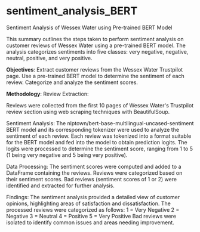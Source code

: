 # sentiment_analysis_BERT
Sentiment Analysis of Wessex Water using Pre-trained BERT Model

This summary outlines the steps taken to perform sentiment analysis on customer reviews of Wessex Water using a pre-trained BERT model. The analysis categorizes sentiments into five classes: very negative, negative, neutral, positive, and very positive.

**Objectives**:
Extract customer reviews from the Wessex Water Trustpilot page.
Use a pre-trained BERT model to determine the sentiment of each review.
Categorize and analyze the sentiment scores.

**Methodology**:
Review Extraction:

Reviews were collected from the first 10 pages of Wessex Water's Trustpilot review section using web scraping techniques with BeautifulSoup.

Sentiment Analysis:
The nlptown/bert-base-multilingual-uncased-sentiment BERT model and its corresponding tokenizer were used to analyze the sentiment of each review.
Each review was tokenized into a format suitable for the BERT model and fed into the model to obtain prediction logits.
The logits were processed to determine the sentiment score, ranging from 1 to 5 (1 being very negative and 5 being very positive).

Data Processing:
The sentiment scores were computed and added to a DataFrame containing the reviews.
Reviews were categorized based on their sentiment scores.
Bad reviews (sentiment scores of 1 or 2) were identified and extracted for further analysis.

Findings:
The sentiment analysis provided a detailed view of customer opinions, highlighting areas of satisfaction and dissatisfaction.
The processed reviews were categorized as follows:
1 = Very Negative
2 = Negative
3 = Neutral
4 = Positive
5 = Very Positive
Bad reviews were isolated to identify common issues and areas needing improvement.
